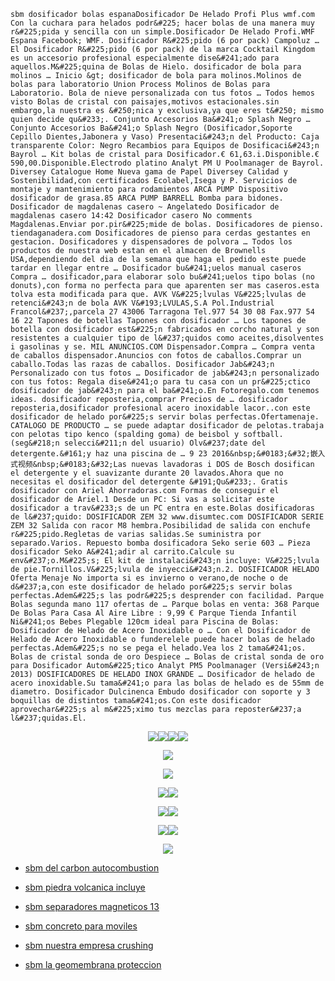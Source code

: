 
```
sbm dosificador bolas espanaDosificador De Helado Profi Plus wmf.com Con la cuchara para helados podr&#225; hacer bolas de una manera muy r&#225;pida y sencilla con un simple.Dosificador De Helado Profi.WMF Espana Facebook; WMF. Dosificador R&#225;pido (6 por pack) Campoluz … El Dosificador R&#225;pido (6 por pack) de la marca Cocktail Kingdom es un accesorio profesional especialmente dise&#241;ado para aquellos.M&#225;quina de Bolas de Hielo. dosificador de bola para molinos … Inicio &gt; dosificador de bola para molinos.Molinos de bolas para laboratorio Union Process Molinos de Bolas para Laboratorio. Bola de nieve personalizada con tus fotos … Todos hemos visto Bolas de cristal con paisajes,motivos estacionales.sin embargo,la nuestra es &#250;nica y exclusiva,ya que eres t&#250; mismo quien decide qu&#233;. Conjunto Accesorios Ba&#241;o Splash Negro … Conjunto Accesorios Ba&#241;o Splash Negro (Dosificador,Soporte Cepillo Dientes,Jabonera y Vaso) Presentaci&#243;n del Producto: Caja transparente Color: Negro Recambios para Equipos de Dosificaci&#243;n Bayrol … Kit bolas de cristal para Dosificador.€ 61,63.i.Disponible.€ 590,00.Disponible.Electrodo platino Analyt PM U Poolmanager de Bayrol. Diversey Catalogue Home Nueva gama de Papel Diversey Calidad y Sostenibilidad,con certificados Ecolabel,Isega y P. Servicios de montaje y mantenimiento para rodamientos ARCA PUMP Dispositivo dosificador de grasa.85 ARCA PUMP BARRELL Bomba para bidones. Dosificador de magdalenas casero ~ Angelatedo Dosificador de magdalenas casero 14:42 Dosificador casero No comments Magdalenas.Enviar por.pir&#225;mide de bolas. Dosificadores de pienso. tiendaganadera.com Dosificadores de pienso para cerdas gestantes en gestacion. Dosificadores y dispensadores de polvora … Todos los productos de nuestra web estan en el almacen de Brownells USA,dependiendo del dia de la semana que haga el pedido este puede tardar en llegar entre … Dosificador bu&#241;uelos manual caseros Compra … dosificador,para elaborar solo bu&#241;uelos tipo bolas (no donuts),con forma no perfecta para que aparenten ser mas caseros.esta tolva esta modificada para que. AVK V&#225;lvulas V&#225;lvulas de retenci&#243;n de bola AVK V&#193;LVULAS,S.A Pol.Industrial Francol&#237;,parcela 27 43006 Tarragona Tel.977 54 30 08 Fax.977 54 16 22 Tapones de botellas Tapones con dosificador … Los tapones de botella con dosificador est&#225;n fabricados en corcho natural y son resistentes a cualquier tipo de l&#237;quidos como aceites,disolventes i gasolinas y se. MIL ANUNCIOS.COM Dispensador.Compra … Compra venta de caballos dispensador.Anuncios con fotos de caballos.Comprar un caballo.Todas las razas de caballos. Dosificador Jab&#243;n Personalizado con tus fotos … Dosificador de jab&#243;n personalizado con tus fotos: Regala dise&#241;o para tu casa con un pr&#225;ctico dosificador de jab&#243;n para el ba&#241;o.En Fotoregalo.com tenemos ideas. dosificador reposteria,comprar Precios de … dosificador reposteria,dosificador profesional acero inoxidable lacor..con este dosificador de helado por&#225;s servir bolas perfectas.Ofertamenaje. CATALOGO DE PRODUCTO … se puede adaptar dosificador de pelotas.trabaja con pelotas tipo kenco (spalding goma) de beisbol y softball.(seg&#218;n selecci&#211;n del usuario) Olv&#237;date del detergente.&#161;y haz una piscina de … 9 23 2016&nbsp;&#0183;&#32;嵌入式视频&nbsp;&#0183;&#32;Las nuevas lavadoras i DOS de Bosch dosifican el detergente y el suavizante durante 20 lavados.Ahora que no necesitas el dosificador del detergente &#191;Qu&#233;. Gratis dosificador con Ariel Ahorradoras.com Formas de conseguir el dosificador de Ariel.1 Desde un PC: Si vas a solicitar este dosificador a trav&#233;s de un PC entra en este.Bolas dosificadoras de l&#237;quido: DOSIFICADOR ZEM 32 www.disumtec.com DOSIFICADOR SERIE ZEM 32 Salida con racor M8 hembra.Posibilidad de salida con enchufe r&#225;pido.Regletas de varias salidas.Se suministra por separado.Varios. Repuesto bomba dosificadora Seko serie 603 … Pieza dosificador Seko A&#241;adir al carrito.Calcule su env&#237;o.M&#225;s; El kit de instalaci&#243;n incluye: V&#225;lvula de pie.Tornillos.V&#225;lvula de inyecci&#243;n.2. DOSIFICADOR HELADO Oferta Menaje No importa si es invierno o verano,de noche o de d&#237;a,con este dosificador de helado por&#225;s servir bolas perfectas.Adem&#225;s las podr&#225;s desprender con facilidad. Parque Bolas segunda mano 117 ofertas de … Parque bolas en venta: 368 Parque De Bolas Para Casa Al Aire Libre : 9,99 € Parque Tienda Infantil Ni&#241;os Bebes Plegable 120cm ideal para Piscina de Bolas: Dosificador de Helado de Acero Inoxidable o … Con el Dosificador de Helado de Acero Inoxidable o funderelele puede hacer bolas de helado perfectas.Adem&#225;s no se pega el helado.Vea los 2 tama&#241;os. Bolas de cristal sonda de oro Despiece … Bolas de cristal sonda de oro para Dosificador Autom&#225;tico Analyt PM5 Poolmanager (Versi&#243;n 2013) DOSIFICADORES DE HELADO INOX GRANDE … Dosificador de helado de acero inoxidable.Su tama&#241;o para las bolas de helado es de 55mm de diametro. Dosificador Dulcinenca Embudo dosificador con soporte y 3 boquillas de distintos tama&#241;os.Con este dosificador aprovechar&#225;s al m&#225;ximo tus mezclas para reposter&#237;a l&#237;quidas.El. 
```

<div align="center">

<a href="https://es-mill.shibang-china.com/github&k=sbm+dosificador+bolas+espana"><img src="https://static.shibang-china.com/es/mill/index.jpg"></a><a href="https://es-mill.shibang-china.com/materials.htmlgithub&k=sbm+dosificador+bolas+espana"><img src="https://static.shibang-china.com/es/mill/materials.jpg"></a><a href="https://es-mill.shibang-china.com/about.htmlgithub&k=sbm+dosificador+bolas+espana"><img src="https://static.shibang-china.com/es/mill/about.jpg"></a><a href="https://es-mill.shibang-china.com/contact.htmlgithub&k=sbm+dosificador+bolas+espana"><img src="https://static.shibang-china.com/es/mill/contact.jpg"></a>

<a href="https://es-mill.shibang-china.com/github&k=sbm+dosificador+bolas+espana"><img src="https://static.shibang-china.com/es/mill/banner.jpg"></a>

<a href="https://swt.shibang-china.com/github&k=sbm+dosificador+bolas+espana"><img src="https://static.shibang-china.com/es/mill/chat.jpg"></a>

<a href="https://es-mill.shibang-china.com/products/vertical-roller-mill.htmlgithub&k=sbm+dosificador+bolas+espana"><img src="https://static.shibang-china.com/es/mill/vertical.jpg"></a><a href="https://es-mill.shibang-china.com/products/raymond-mill.htmlgithub&k=sbm+dosificador+bolas+espana"><img src="https://static.shibang-china.com/es/mill/raymond.jpg"></a>

<a href="https://es-mill.shibang-china.com/products/ultrafine-grinding-mill.htmlgithub&k=sbm+dosificador+bolas+espana"><img src="https://static.shibang-china.com/es/mill/ultrafine.jpg"></a><a href="https://es-mill.shibang-china.com/products/trapezium-grinding-mill.htmlgithub&k=sbm+dosificador+bolas+espana"><img src="https://static.shibang-china.com/es/mill/trapezium.jpg"></a>

<a href="https://es-mill.shibang-china.com/products/ball-mill.htmlgithub&k=sbm+dosificador+bolas+espana"><img src="https://static.shibang-china.com/es/mill/ball.jpg"></a><a href="https://es-mill.shibang-china.com/products/hammer-mill.htmlgithub&k=sbm+dosificador+bolas+espana"><img src="https://static.shibang-china.com/es/mill/hammer.jpg"></a>

<a href="https://swt.shibang-china.com/github&k=sbm+dosificador+bolas+espana"><img src="https://static.shibang-china.com/es/mill/case.jpg"></a>

</div>


* [sbm del carbon autocombustion](sbm%20del%20carbon%20autocombustion.md)

* [sbm piedra volcanica incluye](sbm%20piedra%20volcanica%20incluye.md)

* [sbm separadores magneticos 13](sbm%20separadores%20magneticos%2013.md)

* [sbm concreto para moviles](sbm%20concreto%20para%20moviles.md)

* [sbm nuestra empresa crushing](sbm%20nuestra%20empresa%20crushing.md)

* [sbm la geomembrana proteccion](sbm%20la%20geomembrana%20proteccion.md)